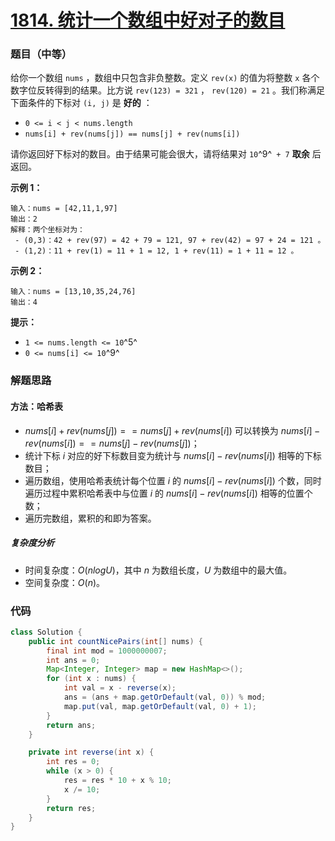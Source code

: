 # [1814. 统计一个数组中好对子的数目](https://leetcode.cn/problems/count-nice-pairs-in-an-array/)

### 题目（中等）

给你一个数组 `nums` ，数组中只包含非负整数。定义 `rev(x)` 的值为将整数 `x`
各个数字位反转得到的结果。比方说 `rev(123) = 321` ， `rev(120) = 21` 。我们称满足下面条件的下标对 `(i, j)` 是 **好的** ：

* `0 <= i < j < nums.length`
* `nums[i] + rev(nums[j]) == nums[j] + rev(nums[i])`

请你返回好下标对的数目。由于结果可能会很大，请将结果对 `10`^9^` + 7` **取余** 后返回。

**示例 1：**

```
输入：nums = [42,11,1,97]
输出：2
解释：两个坐标对为：
 - (0,3)：42 + rev(97) = 42 + 79 = 121, 97 + rev(42) = 97 + 24 = 121 。
 - (1,2)：11 + rev(1) = 11 + 1 = 12, 1 + rev(11) = 1 + 11 = 12 。
```

**示例 2：**

```
输入：nums = [13,10,35,24,76]
输出：4
```

**提示：**

* `1 <= nums.length <= 10`^5^
* `0 <= nums[i] <= 10`^9^

### 解题思路

#### 方法：哈希表

- $nums[i] + rev(nums[j]) == nums[j] + rev(nums[i])$ 可以转换为 $nums[i] - rev(nums[i]) == nums[j] - rev(nums[j])$；
- 统计下标 $i$ 对应的好下标数目变为统计与 $nums[i] - rev(nums[i])$ 相等的下标数目；
- 遍历数组，使用哈希表统计每个位置 $i$ 的 $nums[i] - rev(nums[i])$ 个数，同时遍历过程中累积哈希表中与位置 $i$ 的 $nums[i] - rev(nums[i])$ 相等的位置个数；
- 遍历完数组，累积的和即为答案。

##### 复杂度分析

- 时间复杂度：$O(nlogU)$，其中 $n$ 为数组长度，$U$ 为数组中的最大值。
- 空间复杂度：$O(n)$。

### 代码

```java
class Solution {
    public int countNicePairs(int[] nums) {
        final int mod = 1000000007;
        int ans = 0;
        Map<Integer, Integer> map = new HashMap<>();
        for (int x : nums) {
            int val = x - reverse(x);
            ans = (ans + map.getOrDefault(val, 0)) % mod;
            map.put(val, map.getOrDefault(val, 0) + 1);
        }
        return ans;
    }

    private int reverse(int x) {
        int res = 0;
        while (x > 0) {
            res = res * 10 + x % 10;
            x /= 10;
        }
        return res;
    }
}
```
